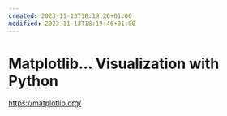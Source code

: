 ```yaml
---
created: 2023-11-13T18:19:26+01:00
modified: 2023-11-13T18:19:46+01:00
---
```


# Matplotlib... Visualization with Python

https://matplotlib.org/
